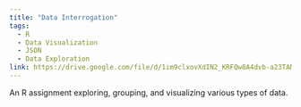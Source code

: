 ```yaml
---
title: "Data Interrogation"
tags:
  - R
  - Data Visualization
  - JSON
  - Data Exploration
link: https://drive.google.com/file/d/1im9clxovXdIN2_KRFQw8A4dvb-a23TAM/view?usp=sharing 
---
```

An R assignment exploring, grouping, and visualizing various types of data.
